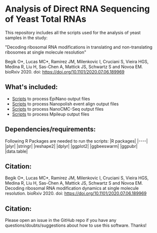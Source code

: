 # Analysis of Direct RNA Sequencing of Yeast Total RNAs 

This repository includes all the scripts used for the analysis of yeast samples in the study: 

"Decoding ribosomal RNA modifications in translating and non-translating ribosomes at single molecule resolution"

Begik O*, Lucas MC*, Ramirez JM, Milenkovic I, Cruciani S, Vieira HGS, Medina R, Liu H, Sas-Chen A, Mattick JS, Schwartz S and Novoa EM.  bioRxiv 2020. doi: https://doi.org/10.1101/2020.07.06.189969

## What's included:

-  [Scripts](https://github.com/novoalab/yeast_RNA_Mod/tree/master/Analysis/Epinano) to process EpiNano output files
-  [Scripts](https://github.com/novoalab/yeast_RNA_Mod/tree/master/Analysis/Nanopolish) to process Nanopolish event align output files
-  [Scripts](https://github.com/novoalab/yeast_RNA_Mod/tree/master/Analysis/NanoCMCSeq) to process NanoCMC-Seq output files
-  [Scripts](https://github.com/novoalab/yeast_RNA_Mod/tree/master/Analysis/Mpileup) to process Mpileup output files

## Dependencies/requirements: 
Following R Packages are needed to run the scripts: 
|R packages|
|----|
|plyr|
|stringr|
|reshape2|
|dplyr|
|ggplot2|
|ggbeeswarm|
|ggpubr|
|data.table|


## Citation:
Begik O*, Lucas MC*, Ramirez JM, Milenkovic I, Cruciani S, Vieira HGS, Medina R, Liu H, Sas-Chen A, Mattick JS, Schwartz S and Novoa EM. Decoding ribosomal RNA modification dynamics at single molecule resolution. bioRxiv 2020. doi: https://doi.org/10.1101/2020.07.06.189969


## Citation:
Please open an issue in the GitHub repo if you have any questions/doubts/suggestions about how to use this software. Thanks!
